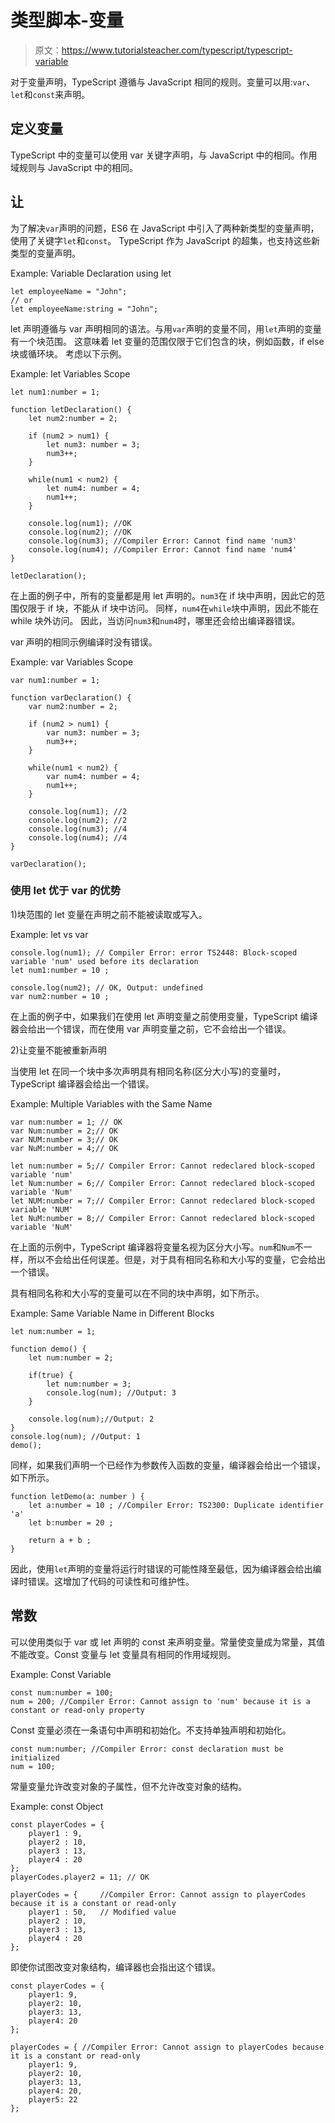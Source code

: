 # 类型脚本-变量

> 原文：<https://www.tutorialsteacher.com/typescript/typescript-variable>

对于变量声明，TypeScript 遵循与 JavaScript 相同的规则。变量可以用:`var`、`let`和`const`来声明。

## 定义变量

TypeScript 中的变量可以使用 var 关键字声明，与 JavaScript 中的相同。作用域规则与 JavaScript 中的相同。

## 让

为了解决`var`声明的问题，ES6 在 JavaScript 中引入了两种新类型的变量声明，使用了关键字`let`和`const`。 TypeScript 作为 JavaScript 的超集，也支持这些新类型的变量声明。

Example: Variable Declaration using let 

```
let employeeName = "John";
// or 
let employeeName:string = "John"; 
```

let 声明遵循与 var 声明相同的语法。与用`var`声明的变量不同，用`let`声明的变量有一个块范围。 这意味着 let 变量的范围仅限于它们包含的块，例如函数，if else 块或循环块。 考虑以下示例。

Example: let Variables Scope 

```
let num1:number = 1; 

function letDeclaration() { 
    let num2:number = 2; 

    if (num2 > num1) { 
        let num3: number = 3;
        num3++; 
    } 

    while(num1 < num2) { 
        let num4: number = 4;
        num1++;
    }

    console.log(num1); //OK
    console.log(num2); //OK 
    console.log(num3); //Compiler Error: Cannot find name 'num3'
    console.log(num4); //Compiler Error: Cannot find name 'num4'
}

letDeclaration(); 
```

在上面的例子中，所有的变量都是用 let 声明的。`num3`在 if 块中声明，因此它的范围仅限于 if 块，不能从 if 块中访问。 同样，`num4`在`while`块中声明，因此不能在 while 块外访问。 因此，当访问`num3`和`num4`时，哪里还会给出编译器错误。

var 声明的相同示例编译时没有错误。

Example: var Variables Scope 

```
var num1:number = 1; 

function varDeclaration() { 
    var num2:number = 2; 

    if (num2 > num1) { 
        var num3: number = 3;
        num3++; 
    } 

    while(num1 < num2) { 
        var num4: number = 4;
        num1++;
    }

    console.log(num1); //2
    console.log(num2); //2 
    console.log(num3); //4
    console.log(num4); //4
}

varDeclaration(); 
```

### 使用 let 优于 var 的优势

1)块范围的 let 变量在声明之前不能被读取或写入。

Example: let vs var 

```
console.log(num1); // Compiler Error: error TS2448: Block-scoped variable 'num' used before its declaration
let num1:number = 10 ;

console.log(num2); // OK, Output: undefined 
var num2:number = 10 ; 
```

在上面的例子中，如果我们在使用 let 声明变量之前使用变量，TypeScript 编译器会给出一个错误，而在使用 var 声明变量之前，它不会给出一个错误。

2)让变量不能被重新声明

当使用 let 在同一个块中多次声明具有相同名称(区分大小写)的变量时，TypeScript 编译器会给出一个错误。

Example: Multiple Variables with the Same Name 

```
var num:number = 1; // OK
var Num:number = 2;// OK
var NUM:number = 3;// OK
var NuM:number = 4;// OK

let num:number = 5;// Compiler Error: Cannot redeclared block-scoped variable 'num'
let Num:number = 6;// Compiler Error: Cannot redeclared block-scoped variable 'Num'
let NUM:number = 7;// Compiler Error: Cannot redeclared block-scoped variable 'NUM'
let NuM:number = 8;// Compiler Error: Cannot redeclared block-scoped variable 'NuM' 
```

在上面的示例中，TypeScript 编译器将变量名视为区分大小写。`num`和`Num`不一样，所以不会给出任何误差。但是，对于具有相同名称和大小写的变量，它会给出一个错误。

具有相同名称和大小写的变量可以在不同的块中声明，如下所示。

Example: Same Variable Name in Different Blocks 

```
let num:number = 1; 

function demo() {
    let num:number = 2;

    if(true) { 
        let num:number = 3;
        console.log(num); //Output: 3
    }

    console.log(num);//Output: 2
}
console.log(num); //Output: 1
demo(); 
```

同样，如果我们声明一个已经作为参数传入函数的变量，编译器会给出一个错误，如下所示。

```
function letDemo(a: number ) { 
    let a:number = 10 ; //Compiler Error: TS2300: Duplicate identifier 'a'
    let b:number = 20 ; 

    return a + b ;
} 
```

因此，使用`let`声明的变量将运行时错误的可能性降至最低，因为编译器会给出编译时错误。这增加了代码的可读性和可维护性。

## 常数

可以使用类似于 var 或 let 声明的 const 来声明变量。常量使变量成为常量，其值不能改变。Const 变量与 let 变量具有相同的作用域规则。

Example: Const Variable 

```
const num:number = 100;
num = 200; //Compiler Error: Cannot assign to 'num' because it is a constant or read-only property 
```

Const 变量必须在一条语句中声明和初始化。不支持单独声明和初始化。

```
const num:number; //Compiler Error: const declaration must be initialized
num = 100; 
```

常量变量允许改变对象的子属性，但不允许改变对象的结构。

Example: const Object 

```
const playerCodes = { 
    player1 : 9, 
    player2 : 10, 
    player3 : 13, 
    player4 : 20
}; 
playerCodes.player2 = 11; // OK

playerCodes = {     //Compiler Error: Cannot assign to playerCodes because it is a constant or read-only
    player1 : 50,   // Modified value
    player2 : 10, 
    player3 : 13, 
    player4 : 20
}; 
```

即使你试图改变对象结构，编译器也会指出这个错误。

```
const playerCodes = { 
    player1: 9, 
    player2: 10, 
    player3: 13, 
    player4: 20
}; 

playerCodes = { //Compiler Error: Cannot assign to playerCodes because it is a constant or read-only
    player1: 9, 
    player2: 10, 
    player3: 13, 
    player4: 20, 
    player5: 22
}; 
```

